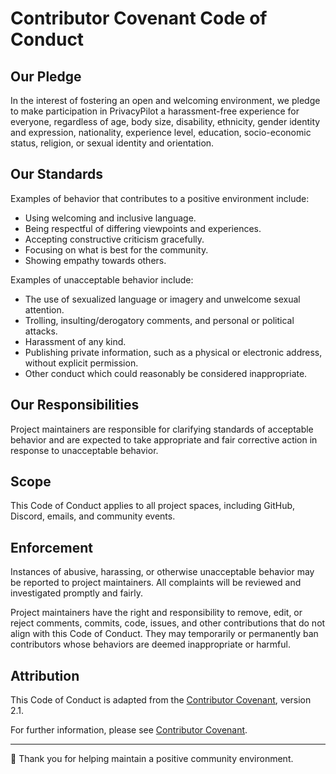 # Contributor Covenant Code of Conduct

## Our Pledge
In the interest of fostering an open and welcoming environment, we pledge to make participation in PrivacyPilot a harassment-free experience for everyone, regardless of age, body size, disability, ethnicity, gender identity and expression, nationality, experience level, education, socio-economic status, religion, or sexual identity and orientation.

## Our Standards
Examples of behavior that contributes to a positive environment include:

- Using welcoming and inclusive language.
- Being respectful of differing viewpoints and experiences.
- Accepting constructive criticism gracefully.
- Focusing on what is best for the community.
- Showing empathy towards others.

Examples of unacceptable behavior include:

- The use of sexualized language or imagery and unwelcome sexual attention.
- Trolling, insulting/derogatory comments, and personal or political attacks.
- Harassment of any kind.
- Publishing private information, such as a physical or electronic address, without explicit permission.
- Other conduct which could reasonably be considered inappropriate.

## Our Responsibilities
Project maintainers are responsible for clarifying standards of acceptable behavior and are expected to take appropriate and fair corrective action in response to unacceptable behavior.

## Scope
This Code of Conduct applies to all project spaces, including GitHub, Discord, emails, and community events.

## Enforcement
Instances of abusive, harassing, or otherwise unacceptable behavior may be reported to project maintainers. All complaints will be reviewed and investigated promptly and fairly.

Project maintainers have the right and responsibility to remove, edit, or reject comments, commits, code, issues, and other contributions that do not align with this Code of Conduct. They may temporarily or permanently ban contributors whose behaviors are deemed inappropriate or harmful.

## Attribution
This Code of Conduct is adapted from the [Contributor Covenant](https://www.contributor-covenant.org), version 2.1.

For further information, please see [Contributor Covenant](https://www.contributor-covenant.org).

---

💖 Thank you for helping maintain a positive community environment.